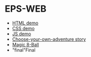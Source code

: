 # EPS-WEB
<ul>
  <li><a href = "html_demo"> HTML demo </a></li>
  <li><a href = "css_demo"> CSS demo </a></li>
  <li><a href = "js_demo"> JS demo </a></li>
  <li><a href = "choose_your_own_adventure"> Choose-your-own-adventure story </a></li>
  <li><a href = "magic_8_ball"> Magic 8-Ball </a></li>
  <li><a>"final"</a>Final</li>
</ul>
